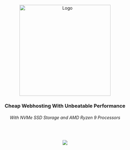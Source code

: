 <div id="top"></div>

<!-- PROJECT LOGO -->
<br />
<div align="center">
  <a href="https://github.com/wexron">
    <img src="https://i.ibb.co/ZKKvpx5/png-20220725-075314-0000.png" alt="Logo" width="300">
  </a>
 
  <p align="center">
    <h3>Cheap Webhosting With Unbeatable Performance</h3>
    <h6>With NVMe SSD Storage and AMD Ryzen 9 Processors</h6>
    <br />
    <br />
     <img src="https://betteruptime.com/status-badges/v1/monitor/ipw4.svg">
      </p>
</div>

